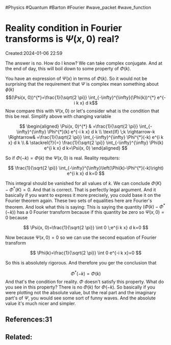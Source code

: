 #Physics #Quantum #Barton #Fourier #wave_packet #wave_function 
# Reality condition in Fourier transforms is $\Psi(x, 0)$ real?
Created:2024-01-06 22:59

The answer is no. How do I know? We can take complex conjugate. And at the end of day, this will boil down to some property of $\Phi(k)$.

You have an expression of $\Psi(x)$ in terms of $\Phi(k)$. So it would not be surprising that the requirement that $\Psi$ is complex mean something about $\phi(k)$
$$(\Psi(x, 0))^{*}=\frac{1}{\sqrt{2 \pi}} \int_{-\infty}^{\infty}(\Phi(k))^{*} e^{-i k x} d k$$
Now compare this with $\Psi(x, 0)$ or let's consider what is the condition that this be real. Simplify above with changing variable

$$
\begin{aligned}
\Psi(x, 0)^{*} & =\frac{1}{\sqrt{2 \pi}} \int_{-\infty}^{\infty} \Phi^{*}(k) e^{-i k x} d k \\
\text{If} \;k \rightarrow-k \Rightarrow& =\frac{1}{\sqrt{2 \pi}} \int_{-\infty}^{\infty} \Phi^{*}(-k) e^{i k x} d k \\
& \stackrel{?}{=} \frac{1}{\sqrt{2 \pi}} \int_{-\infty}^{\infty} \Phi(k) e^{i k x} d k=\Psi(x, 0)
\end{aligned}
$$

So if $\Phi(-k)=\Phi(k)$ the $\Psi(x, 0)$ is real. Reality requiters:

$$
\frac{1}{\sqrt{2 \pi}} \int_{-\infty}^{\infty}\left(\Phi(k)-\Phi^{*}(-k)\right) e^{i k x} d k=0
$$

This integral should be vanished for all values of $k$. We can conclude $\Phi(K)-\Phi^{*}(K)=0$. And that is correct. That is perfectly legal argument. And it basically if you want to express it more precisely, you could base it on the Fourier theorem again. These two sets of equalities here are Fourier's theorem. And look what this is saying:
This is saying the quantity $\left(\Phi(k)-\Phi^{*}(-k)\right)$ has a $0$ Fourier transform because if this quantity be zero so $\Psi(x, 0)=0$ because 

$$
\Psi(x, 0)=\frac{1}{\sqrt{2 \pi}} \int 0 \;e^{i k x} d k=0
$$

Now because $\Psi(x, 0)=0$ so we can use the second equation of Fourier transform

$$
\Phi(k)=\frac{1}{\sqrt{2 \pi}} \int 0 e^{-i k x}=0
$$

So this is absolutely rigorous. And therefore you ger the conclusion that

$$
\Phi^{*}(-k)=\Phi(k)
$$
And that's the condition for reality. $\Phi$ doesn't satisfy this property. What do you see in this property? There is no $\Phi(k)$ for $\Phi(-k)$.
So basically if you were plotting not the absolute value, but the real part and the imaginary part's of $\Psi$, you would see some sort of funny waves. And the absolute value it's much nicer and simpler.
## References:31

## Related:



